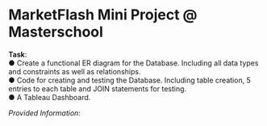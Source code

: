 # MarketFlash Mini Project @ Masterschool

**Task**:  
● Create a functional ER diagram for the Database. Including all data types and constraints as well as relationships.  
● Code for creating and testing the Database. Including table creation, 5 entries to each table and JOIN statements for testing.  
● A Tableau Dashboard.  

*Provided Information*:  
[]()
